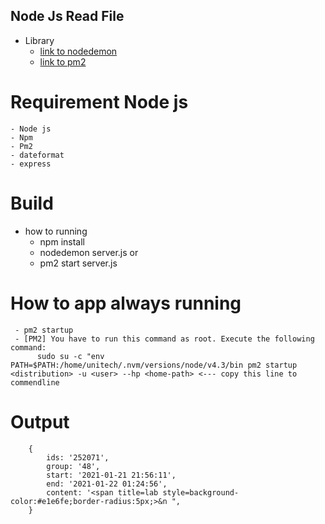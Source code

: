 ## Node Js Read File

- Library 
    - [link to nodedemon](https://www.npmjs.com/package/nodemon)
    - [link to pm2](https://www.npmjs.com/package/pm2)

# Requirement Node js
    - Node js
    - Npm
    - Pm2
    - dateformat
    - express


# Build
- how to running
    - npm install
    - nodedemon server.js 
    or 
    - pm2 start server.js

    
# How to app always running
```
 - pm2 startup
 - [PM2] You have to run this command as root. Execute the following command:
      sudo su -c "env PATH=$PATH:/home/unitech/.nvm/versions/node/v4.3/bin pm2 startup <distribution> -u <user> --hp <home-path> <--- copy this line to commendline
```

# Output 
```
    {
        ids: '252071',
        group: '48',
        start: '2021-01-21 21:56:11',
        end: '2021-01-22 01:24:56',
        content: '<span title=lab style=background-color:#e1e6fe;border-radius:5px;>&n ",
    }
```
